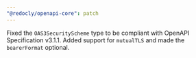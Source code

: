 ```yaml
---
"@redocly/openapi-core": patch
---
```


Fixed the `OAS3SecurityScheme` type to be compliant with OpenAPI Specification v3.1.1. Added support for `mutualTLS` and made the `bearerFormat` optional.
